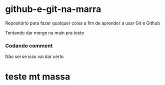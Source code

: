 # github-e-git-na-marra
Repositório para fazer qualquer coisa a fim de aprender a usar Git e Github

Tentando dar merge na main pra teste

### Codando comment
Não sei se isso vai dar certo

# teste mt massa
